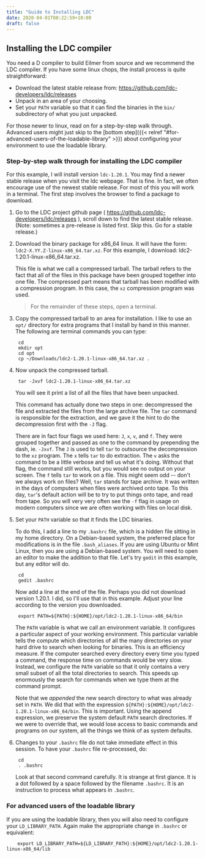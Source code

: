 ```yaml
---
title: "Guide to Installing LDC"
date: 2020-04-01T08:22:59+10:00
draft: false
---
```


## Installing the LDC compiler
You need a D compiler to build Eilmer from source and we recommend
the LDC compiler.
If you have some linux chops, the install process is quite straightforward:

  + Download the latest stable release from:
  https://github.com/ldc-developers/ldc/releases
  + Unpack in an area of your choosing.
  + Set your `PATH` variable so that it can find the binaries in the `bin/` subdirectory
    of what you just unpacked.

For those newer to linux, read on for a step-by-step walk through.
Advanced users might just skip to the [bottom step]({{< relref "#for-advanced-users-of-the-loadable-library" >}}) about configuring
your environment to use the loadable library.

### Step-by-step walk through for installing the LDC compiler

For this example, I will install version `ldc-1.20.1`.
You may find a newer stable release when you visit the ldc webpage.
That is fine.
In fact, we often encourage use of the newest stable release.
For most of this you will work in a terminal.
The first step involves the browser to find a package to download.

1. Go to the LDC project github page ( https://github.com/ldc-developers/ldc/releases ),
   scroll down to find the latest stable release.
   (Note: sometimes a pre-release is listed first. Skip this. Go for a stable release.)

2. Download the binary package for x86_64 linux. It will have the form:
   `ldc2-X.YY.Z-linux-x86_64.tar.xz`.
   For this example, I download: ldc2-1.20.1-linux-x86_64.tar.xz.

   This file is what we call a compressed tarball. The tarball refers to the fact
   that all of the files in this package have been grouped together into one file.
   The compressed part means that tarball has been modified with a compression program.
   In this case, the `xz` compression program was used.

   > For the remainder of these steps, open a terminal.

3. Copy the compressed tarball to an area for installation. I like to use
   an `opt/` directory for extra programs that I install by hand in this manner.
   The following are terminal commands you can type:

        cd
        mkdir opt
        cd opt
        cp ~/Downloads/ldc2-1.20.1-linux-x86_64.tar.xz .

4. Now unpack the compressed tarball.

        tar -Jxvf ldc2-1.20.1-linux-x86_64.tar.xz

   You will see it print a list of all the files that have been unpacked.

   This command has actually done two steps in one: decompressed the file
   and extracted the files from the large archive file. The `tar` command
   is responsible for the extraction, and we gave it the hint to do the
   decompression first with the `-J` flag.

   There are in fact four flags we used here: `J`, `x`, `v`, and `f`.
   They were grouped together and passed as one to the command by
   prepending the dash, ie. `-Jxvf`.
   The `J` is used to tell `tar` to outsource the decompression to the `xz` program.
   The `x` tells `tar` to do extraction.
   The `v` asks the command to be a little verbose and tell us what it's doing.
   Without that flag, the command still works, but you would see no output on
   your screen.
   The `f` tells `tar` to work on a file. This might seem odd -- don't we always work
   on files? Well, `tar` stands for tape archive. It was written in the days of
   computers when files were archived onto tape. To this day, `tar`'s default
   action will be to try to put things onto tape, and read from tape.
   So you will very very often see the `-f` flag in usage on modern computers since
   we are often working with files on local disk.

5. Set your `PATH` variable so that it finds the LDC binaries.

   To do this, I add a line to my `.bashrc` file, which is a hidden file
   sitting in my home directory.
   On a Debian-based system, the preferred place for modifications is
   in the file `.bash_aliases`.
   If you are using Ubuntu or Mint Linux, then you are using a Debian-based system.
   You will need to open an editor to make the addition to that file.
   Let's try `gedit` in this example, but any editor will do.

        cd
        gedit .bashrc

   Now add a line at the end of the file. Perhaps you did not download
   version 1.20.1. I did, so I'll use that in this example. Adjust
   your line according to the version you downloaded.

        export PATH=${PATH}:${HOME}/opt/ldc2-1.20.1-linux-x86_64/bin

   The `PATH` variable is what we call an environment variable.
   It configures a particular aspect of your working environment.
   This particular variable tells the compute which directories
   of all the many directories on your hard drive to search
   when looking for binaries.
   This is an efficiency measure.
   If the computer searched every directory every time you typed
   a command, the response time on commands would be very slow.
   Instead, we configure the `PATH` variable so that it only contains
   a very small subset of all the total directories to search.
   This speeds up enormously the search for commands when we type
   them at the command prompt.

   Note that we *appended* the new search directory to what
   was already set in `PATH`.
   We did that with the expression
   `${PATH}:${HOME}/opt/ldc2-1.20.1-linux-x86_64/bin`.
   This is important.
   Using the append expression, we preserve the system default `PATH` search
   directories.
   If we were to override that, we would lose access to basic
   commands and programs on our system, all the things we think
   of as system defaults.

6. Changes to your `.bashrc` file do not take immediate effect in this
   session. To have your `.bashrc` file re-processed, do:

        cd
        . .bashrc

   Look at that second command carefully. It is strange at first glance.
   It is a dot followed by a space followed by the filename `.bashrc`.
   It is an instruction to process what appears in `.bashrc`.

### For advanced users of the loadable library

If you are using the loadable library, then you will also need to configure your
`LD_LIBRARY_PATH`. Again make the appropriate change in `.bashrc` or equivalent:

        export LD_LIBRARY_PATH=${LD_LIBRARY_PATH}:${HOME}/opt/ldc2-1.20.1-linux-x86_64/lib

